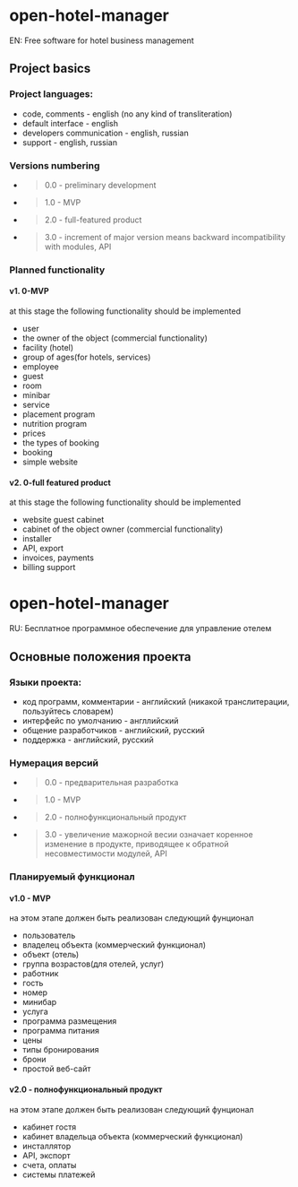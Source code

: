 # open-hotel-manager
EN: Free software for hotel business management

## Project basics

### Project languages:
* code, comments - english (no any kind of transliteration)
* default interface - english
* developers communication - english, russian
* support - english, russian

### Versions numbering
* >0.0 - preliminary development
* >1.0 - MVP
* >2.0 - full-featured product
* >3.0 - increment of major version means backward incompatibility with modules, API

### Planned functionality

#### v1. 0-MVP
at this stage the following functionality should be implemented
* user
* the owner of the object (commercial functionality)
* facility (hotel)
* group of ages(for hotels, services)
* employee
* guest
* room
* minibar
* service
* placement program
* nutrition program
* prices
* the types of booking
* booking
* simple website

#### v2. 0-full featured product
at this stage the following functionality should be implemented
* website guest cabinet
* cabinet of the object owner (commercial functionality)
* installer
* API, export
* invoices, payments
* billing support


# open-hotel-manager
RU: Бесплатное программное обеспечение для управление отелем

## Основные положения проекта

### Языки проекта:
* код программ, комментарии - английский (никакой транслитерации, пользуйтесь словарем)
* интерфейс по умолчанию - англлийский
* общение разработчиков - английский, русский
* поддержка - английский, русский

### Нумерация версий
* >0.0 - предварительная разработка
* >1.0 - MVP
* >2.0 - полнофункциональный продукт
* >3.0 - увеличение мажорной весии означает коренное изменение в продукте, приводящее к обратной несовместимости модулей, API

### Планируемый функционал

#### v1.0 - MVP
на этом этапе должен быть реализован следующий фунционал
* пользователь
* владелец объекта (коммерческий функционал)
* объект (отель)
* группа возрастов(для отелей, услуг)
* работник
* гость
* номер
* минибар
* услуга
* программа размещения
* программа питания
* цены
* типы бронирования
* брони
* простой веб-сайт

#### v2.0 - полнофункциональный продукт
на этом этапе должен быть реализован следующий фунционал
* кабинет гостя
* кабинет владельца объекта (коммерческий функционал)
* инсталлятор
* API, экспорт
* счета, оплаты
* системы платежей
